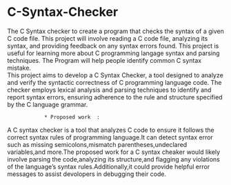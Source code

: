 # C-Syntax-Checker
 The C Syntax checker to create a program that checks the syntax of a given 
C code file. This project will involve reading a C code file, analyzing its syntax, and 
providing feedback on any syntax errors found. This project is useful for learning 
more about C programming langage syntax and parsing techniques. The Program will 
help people identify common C syntax mistake.  
                   This project aims to develop a C Syntax Checker, a tool designed to 
analyze and verify the syntactic correctness of C programming language code. The 
checker employs lexical analysis and parsing techniques to identify and report syntax 
errors, ensuring adherence to the rule and structure specified by the C language 
grammar.

                * Proposed work  :  
A C syntax checker is a tool that analyzes C code to ensure it follows the correct 
syntax rules of programming language.It can detect syntax error such as missing 
semicolons,mismatch parentheses,undeclared variables,and more.The proposed work 
for a C syntax cheaker would likely involve parsing the code,analyzing its 
structure,and flagging any violations of the language’s syntax rules.Additionally,it 
could provide helpful error messages to assist devolopers in debugging their code.   
